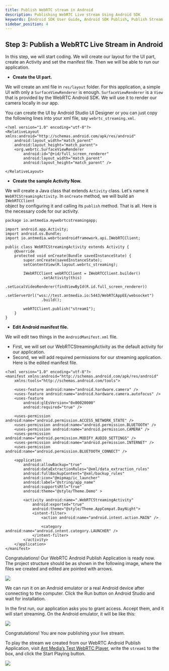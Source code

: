 ```yaml
---
title: Publish WebRTC stream in Android
description: Publishing WebRTC Live stream Using Android SDK 
keywords: [Android SDK User Guide, Android SDK Publish, Publish Stream from your Android device, Ant Media Server Documentation, Ant Media Server Tutorials]
sidebar_position: 4
---
```

## Step 3: Publish a WebRTC Live Stream in Android

In this step, we will start coding. We will create our layout for the UI part, create an Activity and set the manifest file. Then we will be able to run our application.

 - **Create the UI part.**

We will create an xml file in `res/layout` folder. For this application, a simple UI with only a `SurfaceViewRenderer` is enough. `SurfaceViewRenderer` is a `View` that is provided by the WebRTC Android SDK. We will use it to render our camera locally in our app.

You can create the UI by Android Studio UI Designer or you can just copy the following lines into your xml file, say `webrtc_streaming.xml`.

```
<?xml version="1.0" encoding="utf-8"?>
<RelativeLayout xmlns:android="http://schemas.android.com/apk/res/android"
    android:layout_width="match_parent"
    android:layout_height="match_parent">
    <org.webrtc.SurfaceViewRenderer
        android:id="@+id/full_screen_renderer"
        android:layout_width="match_parent"
        android:layout_height="match_parent" />

</RelativeLayout>
```

 - **Create the sample Activity Now.**
 
We will create a Java class that extends `Activity` class. Let's name it `WebRTCStreamingActivity`. In `onCreate` method, we will build an `IWebRTCClient`  
object by configuring it and calling its `publish` method. That is all. Here is the necessary code for our activity.

```
package io.antmedia.mywebrtcstreamingapp;

import android.app.Activity;
import android.os.Bundle;
import io.antmedia.webrtcandroidframework.api.IWebRTCClient;

public class WebRTCStreamingActivity extends Activity {
    @Override
    protected void onCreate(Bundle savedInstanceState) {
        super.onCreate(savedInstanceState);
        setContentView(R.layout.webrtc_streaming);

        IWebRTCClient webRTCClient = IWebRTCClient.builder()
                .setActivity(this)
                .setLocalVideoRenderer(findViewById(R.id.full_screen_renderer))
                .setServerUrl("wss://test.antmedia.io:5443/WebRTCAppEE/websocket")
                .build();

        webRTCClient.publish("stream1");
    }
}
```

 - **Edit Android manifest file.**
 
We will edit two things in the `AndroidManifest.xml` file.

 - First, we will set our WebRTCStreamingActivity as the default
   activity for our application.
 - Second, we will add required permissions for our streaming
   application. Here is the edited manifest file.

```
<?xml version="1.0" encoding="utf-8"?>
<manifest xmlns:android="http://schemas.android.com/apk/res/android"
    xmlns:tools="http://schemas.android.com/tools">

    <uses-feature android:name="android.hardware.camera" />
    <uses-feature android:name="android.hardware.camera.autofocus" />
    <uses-feature
        android:glEsVersion="0x00020000"
        android:required="true" />

    <uses-permission android:name="android.permission.ACCESS_NETWORK_STATE" />
    <uses-permission android:name="android.permission.BLUETOOTH" />
    <uses-permission android:name="android.permission.CAMERA" />
    <uses-permission android:name="android.permission.MODIFY_AUDIO_SETTINGS" />
    <uses-permission android:name="android.permission.INTERNET" />
    <uses-permission android:name="android.permission.BLUETOOTH_CONNECT" />

    <application
        android:allowBackup="true"
        android:dataExtractionRules="@xml/data_extraction_rules"
        android:fullBackupContent="@xml/backup_rules"
        android:icon="@mipmap/ic_launcher"
        android:label="@string/app_name"
        android:supportsRtl="true"
        android:theme="@style/Theme.Demo" >

        <activity android:name=".WebRTCStreamingActivity"
            android:exported="true"
            android:theme="@style/Theme.AppCompat.DayNight">
            <intent-filter>
                <action android:name="android.intent.action.MAIN" />

                <category android:name="android.intent.category.LAUNCHER" />
            </intent-filter>
        </activity>
    </application>
</manifest>
```

Congratulations! Our WebRTC Android Publish Application is ready now. The project structure should be as shown in the following image, where the files we created and edited are pointed with arrows.

![](@site/static/img/sdk-integration/android-sdk/webrtc-android-streaming-application-structure.png)

We can run it on an Android emulator or a real Android device after connecting to the computer. Click the Run button on Android Studio and wait for installation.

In the first run, our application asks you to grant access. Accept them, and it will start streaming. On the Android emulator, it will be like this:

![](@site/static/img/sdk-integration/android-sdk/webrtc-android-publish-application.png)

Congratulations! You are now publishing your live stream.

To play the stream we created from our WebRTC Android Publish Application, visit [Ant Media’s Test WebRTC Player](https://antmedia.io/webrtc-samples/webrtc-player), write the `stream1` to the box, and click the Start Playing button.

![](@site/static/img/sdk-integration/android-sdk/webrtc-android-publish-application-test-1.png)
